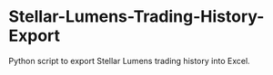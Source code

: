 # Stellar-Lumens-Trading-History-Export
Python script to export Stellar Lumens trading history into Excel.
